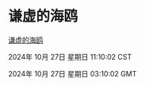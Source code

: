 # 谦虚的海鸥
[谦虚的海鸥](http://219.139.197.74:56308/qxdho/course/base/hotlink/index.php)

2024年 10月 27日 星期日 11:10:02 CST

2024年 10月 27日 星期日 03:10:02 GMT
